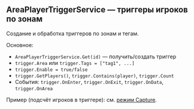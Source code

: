 ## AreaPlayerTriggerService — триггеры игроков по зонам

Создание и обработка триггеров по зонам и тегам.

Основное:
- `AreaPlayerTriggerService.Get(id)` — получить/создать триггер
- `trigger.Area` или `trigger.Tags = ["tag1", ...]`
- `trigger.Enable = true/false`
- `trigger.GetPlayers()`, `trigger.Contains(player)`, `trigger.Count`
- События: `trigger.OnEnter`, `trigger.OnExit`, `trigger.OnData`, `trigger.OnArea`

Пример (подсчёт игроков в триггере): см. [режим Capture](https://github.com/kkohno/PixelCombats.GameModes.Capture).

